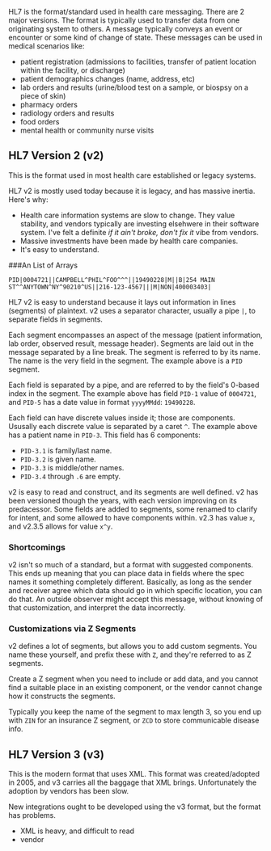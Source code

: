 <!--{Title:"HL7: Easier Than You Have Heard",Intro:"It's all about the arrays.",PublishedOn:"19-Sep-2015",Tags:["hl7"]}-->

HL7 is the format/standard used in health care messaging. There are 2 major versions. The format is typically used to transfer data from one originating system to others. A message typically conveys an event or encounter or some kind of change of state. These messages can be used in medical scenarios like:

- patient registration (admissions to facilities, transfer of patient location within the facility, or discharge)
- patient demographics changes (name, address, etc)
- lab orders and results (urine/blood test on a sample, or biospsy on a piece of skin)
- pharmacy orders 
- radiology orders and results
- food orders
- mental health or community nurse visits


## HL7 Version 2 (v2)

This is the format used in most health care established or legacy systems. 

HL7 v2 is mostly used today because it is legacy, and has massive inertia. Here's why:

- Health care information systems are slow to change. They value stability, and vendors typically are investing elsehwere in their software system. I've felt a definite *if it ain't broke, don't fix it* vibe from vendors.
- Massive investments have been made by health care companies.
- It's easy to understand.


###An List of Arrays

    PID|0004721||CAMPBELL^PHIL^FOO^^^||19490228|M||B|254 MAIN ST^^ANYTOWN^NY^90210^US||216-123-4567|||M|NON|400003403|

HL7 v2 is easy to understand because it lays out information in lines (segments) of plaintext. v2 uses a separator character, usually a pipe `|`, to separate fields in segments.

Each segment encompasses an aspect of the message (patient information, lab order, observed result, message header). Segments are laid out in the message separated by a line break. The segment is referred to by its name. The name is the very field in the segment. The example above is a `PID` segment.

Each field is separated by a pipe, and are referred to by the field's 0-based index in the segment. The example above has field `PID-1` value of `0004721`, and `PID-5` has a date value in format `yyyyMMdd`: `19490228`.

Each field can have discrete values inside it; those are components. Ususally each discrete value is separated by a caret `^`. The example above has a patient name in `PID-3`. This field has 6 components: 

- `PID-3.1` is family/last name.
- `PID-3.2` is given name.
- `PID-3.3` is middle/other names.
- `PID-3.4` through `.6` are empty. 

v2 is easy to read and construct, and its segments are well defined. v2 has been versioned though the years, with each version improving on its predacessor. Some fields are added to segments, some renamed to clarify for intent, and some allowed to have components within. v2.3 has value `x`, and v2.3.5 allows for value `x^y`.


### Shortcomings

v2 isn't so much of a standard, but a format with suggested components. This ends up meaning that you can place data in fields where the spec names it something completely different. Basically, as long as the sender and receiver agree which data should go in which specific location, you can do that. An outside observer might accept this message, without knowing of that customization, and interpret the data incorrectly.

### Customizations via Z Segments

v2 defines a lot of segments, but allows you to add custom segments. You name these yourself, and prefix these with `Z`, and they're referred to as Z segments. 

Create a Z segment when you need to include or add data, and you cannot find a suitable place in an existing component, or the vendor cannot change how it constructs the segments.

Typically you keep the name of the segment to max length 3, so you end up with `ZIN` for an insurance Z segment, or `ZCD` to store communicable disease info.



## HL7 Version 3 (v3)

This is the modern format that uses XML. This format was created/adopted in 2005, and v3 carries all the baggage that XML brings. Unfortunately the adoption by vendors has been slow.


New integrations ought to be developed using the v3 format, but the format has problems.


- XML is heavy, and difficult to read
- vendor
